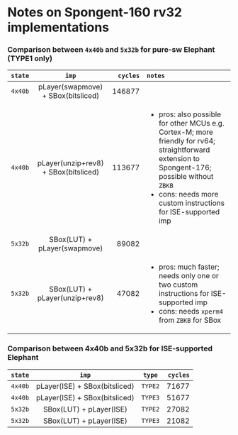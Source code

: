 # Notes on Spongent-160 rv32 implementations

### Comparison between `4x40b` and `5x32b` for pure-sw Elephant (TYPE1 only)

| `state`    | `imp`                               | `cycles`   | `notes` |
| :--------: |  :---------------------------------:|  ---------:|:--------|
| `4x40b`    | pLayer(swapmove) + SBox(bitsliced)  |  146877    |         |
| `4x40b`    | pLayer(unzip+rev8) + SBox(bitsliced)|  113677    | <ul><li>pros: also possible for other MCUs e.g. Cortex-M; more friendly for rv64; straightforward extension to Spongent-176; possible without `ZBKB` </li><li>cons: needs more custom instructions for ISE-supported imp </li></ul>     |
| `5x32b`    | SBox(LUT) + pLayer(swapmove)        |   89082    |         |
| `5x32b`    | SBox(LUT) + pLayer(unzip+rev8)      |   47082    | <ul><li>pros: much faster; needs only one or two custom instructions for ISE-supported imp </li><li>cons: needs `xperm4` from `ZBKB` for SBox </li></ul>     |

### Comparison between 4x40b and 5x32b for ISE-supported Elephant 

| `state`   | `imp`                         |   `type` | `cycles`   |
| :--------:| :----------------------------:|  :------:|  ---------:|
| `4x40b`   | pLayer(ISE) + SBox(bitsliced) |  `TYPE2` |  71677     | 
| `4x40b`   | pLayer(ISE) + SBox(bitsliced) |  `TYPE3` |  51677     | 
| `5x32b`   | SBox(LUT) + pLayer(ISE)       |  `TYPE2` |  27082     |         
| `5x32b`   | SBox(LUT) + pLayer(ISE)       |  `TYPE3` |  21082     | 